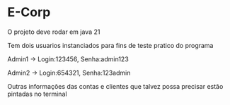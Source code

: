 # E-Corp

O projeto deve rodar em java 21

Tem dois usuarios instanciados para fins de teste pratico do programa 

Admin1 -> Login:123456, Senha:admin123

Admin2 -> Login:654321, Senha:123admin

Outras informações das contas e clientes que talvez possa precisar estão pintadas no terminal

